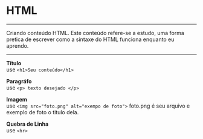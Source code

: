 # HTML

---  

Criando conteúdo HTML.
Este conteúdo refere-se a estudo, uma forma pretica de escrever 
como a sintaxe do HTML funciona enquanto eu aprendo.

---  

**Título**  
use ```<h1>Seu conteúdo</h1>```

**Paragráfo**   
use ```<p> texto desejado </p>```

**Imagem**  
use ```<img src="foto.png" alt="exempo de foto">```
foto.png é seu arquivo e exemplo de foto o titulo dela.  

**Quebra de Linha**  
use ```<hr>```  


